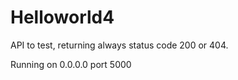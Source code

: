 # Helloworld4

API to test, returning always status code 200 or 404. 

Running on 0.0.0.0 port 5000
